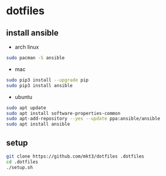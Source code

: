 # dotfiles

## install ansible
- arch linux
```bash
sudo pacman -S ansible
```

- mac
```bash
sudo pip3 install --upgrade pip
sudo pip3 install ansible
```

- ubuntu
```bash
sudo apt update
sudo apt install software-properties-common
sudo apt-add-repository --yes --update ppa:ansible/ansible
sudo apt install ansible
```

## setup
```bash
git clone https://github.com/mkt3/dotfiles .dotfiles
cd .dotfiles
./setup.sh
```
